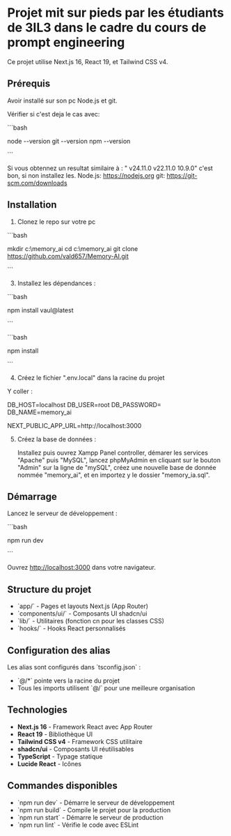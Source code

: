 # Projet mit sur pieds par les étudiants de 3IL3 dans le cadre du cours de prompt engineering

Ce projet  utilise Next.js 16, React 19, et Tailwind CSS v4.

## Prérequis

Avoir installé sur son pc Node.js et git.

Vérifier si c'est deja le cas avec:

\`\`\`bash

node --version
git --version
npm --version

\`\`\`

Si vous obtennez un resultat similaire à :
" v24.11.0
v22.11.0
10.9.0" 
c'est bon, si non installez les.
Node.js: https://nodejs.org
git: https://git-scm.com/downloads

## Installation

1. Clonez le repo sur votre pc

\`\`\`bash

mkdir c:\memory_ai
cd c:\memory_ai 
git clone https://github.com/vald657/Memory-AI.git

\`\`\`
   
3. Installez les dépendances :

\`\`\`bash

npm install vaul@latest

\`\`\`

\`\`\`bash

npm install

\`\`\`

4. Créez le fichier ".env.local" dans la racine du projet

Y coller :

DB_HOST=localhost
DB_USER=root
DB_PASSWORD=
DB_NAME=memory_ai

NEXT_PUBLIC_APP_URL=http://localhost:3000


5. Créez la base de données :

   Installez puis ouvrez Xampp Panel controller, démarer les services "Apache" puis "MySQL", lancez phpMyAdmin en cliquant sur le bouton "Admin" sur la ligne de "mySQL", créez une nouvelle base de donnée nommée "memory_ai", et en importez y le dossier "memory_ia.sql".

## Démarrage

Lancez le serveur de développement :

\`\`\`bash

npm run dev

\`\`\`

Ouvrez [http://localhost:3000](http://localhost:3000) dans votre navigateur.

## Structure du projet

- \`app/\` - Pages et layouts Next.js (App Router)
- \`components/ui/\` - Composants UI shadcn/ui
- \`lib/\` - Utilitaires (fonction cn pour les classes CSS)
- \`hooks/\` - Hooks React personnalisés

## Configuration des alias

Les alias sont configurés dans \`tsconfig.json\` :

- \`@/*\` pointe vers la racine du projet
- Tous les imports utilisent \`@/\` pour une meilleure organisation

## Technologies

- **Next.js 16** - Framework React avec App Router
- **React 19** - Bibliothèque UI
- **Tailwind CSS v4** - Framework CSS utilitaire
- **shadcn/ui** - Composants UI réutilisables
- **TypeScript** - Typage statique
- **Lucide React** - Icônes

## Commandes disponibles

- \`npm run dev\` - Démarre le serveur de développement
- \`npm run build\` - Compile le projet pour la production
- \`npm run start\` - Démarre le serveur de production
- \`npm run lint\` - Vérifie le code avec ESLint
